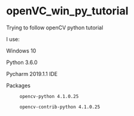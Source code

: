 # openVC_win_py_tutorial
Trying to follow openCV python tutorial

I use:

Windows 10

Python 3.6.0

Pycharm 2019.1.1 IDE

Packages 

         opencv-python 4.1.0.25

         opencv-contrib-python 4.1.0.25
